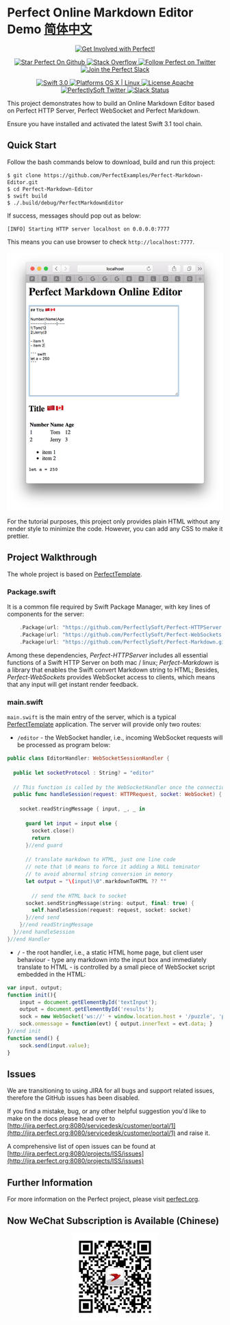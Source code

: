 # Perfect Online Markdown Editor Demo [简体中文](README.zh_CN.md)

<p align="center">
    <a href="http://perfect.org/get-involved.html" target="_blank">
        <img src="http://perfect.org/assets/github/perfect_github_2_0_0.jpg" alt="Get Involved with Perfect!" width="854" />
    </a>
</p>

<p align="center">
    <a href="https://github.com/PerfectlySoft/Perfect" target="_blank">
        <img src="http://www.perfect.org/github/Perfect_GH_button_1_Star.jpg" alt="Star Perfect On Github" />
    </a>  
    <a href="http://stackoverflow.com/questions/tagged/perfect" target="_blank">
        <img src="http://www.perfect.org/github/perfect_gh_button_2_SO.jpg" alt="Stack Overflow" />
    </a>  
    <a href="https://twitter.com/perfectlysoft" target="_blank">
        <img src="http://www.perfect.org/github/Perfect_GH_button_3_twit.jpg" alt="Follow Perfect on Twitter" />
    </a>  
    <a href="http://perfect.ly" target="_blank">
        <img src="http://www.perfect.org/github/Perfect_GH_button_4_slack.jpg" alt="Join the Perfect Slack" />
    </a>
</p>

<p align="center">
    <a href="https://developer.apple.com/swift/" target="_blank">
        <img src="https://img.shields.io/badge/Swift-3.0-orange.svg?style=flat" alt="Swift 3.0">
    </a>
    <a href="https://developer.apple.com/swift/" target="_blank">
        <img src="https://img.shields.io/badge/Platforms-OS%20X%20%7C%20Linux%20-lightgray.svg?style=flat" alt="Platforms OS X | Linux">
    </a>
    <a href="http://perfect.org/licensing.html" target="_blank">
        <img src="https://img.shields.io/badge/License-Apache-lightgrey.svg?style=flat" alt="License Apache">
    </a>
    <a href="http://twitter.com/PerfectlySoft" target="_blank">
        <img src="https://img.shields.io/badge/Twitter-@PerfectlySoft-blue.svg?style=flat" alt="PerfectlySoft Twitter">
    </a>
    <a href="http://perfect.ly" target="_blank">
        <img src="http://perfect.ly/badge.svg" alt="Slack Status">
    </a>
</p>

This project demonstrates how to build an Online Markdown Editor based on Perfect HTTP Server, Perfect WebSocket and Perfect Markdown.

Ensure you have installed and activated the latest Swift 3.1 tool chain.


## Quick Start


Follow the bash commands below to download, build and run this project:

```
$ git clone https://github.com/PerfectExamples/Perfect-Markdown-Editor.git
$ cd Perfect-Markdown-Editor
$ swift build
$ ./.build/debug/PerfectMarkdownEditor
```

If success, messages should pop out as below:

```
[INFO] Starting HTTP server localhost on 0.0.0.0:7777
```

This means you can use browser to check `http://localhost:7777`.
<p align=center><img src='sample.png'></img></p>

For the tutorial purposes, this project only provides plain HTML without any render style to minimize the code. However, you can add any CSS to make it prettier.

## Project Walkthrough

The whole project is based on [PerfectTemplate](https://github.com/PerfectlySoft/PerfectTemplate.git).

### Package.swift

It is a common file required by Swift Package Manager, with key lines of components for the server:

``` swift
	.Package(url: "https://github.com/PerfectlySoft/Perfect-HTTPServer.git", majorVersion: 2),
	.Package(url: "https://github.com/PerfectlySoft/Perfect-WebSockets.git", majorVersion:2),
	.Package(url: "https://github.com/PerfectlySoft/Perfect-Markdown.git", majorVersion: 1)
```

Among these dependencies, *Perfect-HTTPServer* includes all essential functions of a Swift HTTP Server on both mac / linux; *Perfect-Markdown* is a library that enables the Swift convert Markdown string to HTML; Besides, *Perfect-WebSockets* provides WebSocket access to clients, which means that any input will get instant render feedback.

### main.swift

`main.swift` is the main entry of the server, which is a typical [PerfectTemplate](https://github.com/PerfectlySoft/PerfectTemplate.git) application. The server will provide only two routes:

- `/editor` - the WebSocket handler, i.e., incoming WebSocket requests will be processed as program below:

``` swift
public class EditorHandler: WebSocketSessionHandler {

  public let socketProtocol : String? = "editor"

  // This function is called by the WebSocketHandler once the connection has been established.
  public func handleSession(request: HTTPRequest, socket: WebSocket) {

    socket.readStringMessage { input, _, _ in

      guard let input = input else {
        socket.close()
        return
      }//end guard

      // translate markdown to HTML, just one line code
      // note that \0 means to force it adding a NULL teminator
      // to avoid abnormal string conversion in memory
      let output = "\(input)\0".markdownToHTML ?? ""

		// send the HTML back to socket
      socket.sendStringMessage(string: output, final: true) {
        self.handleSession(request: request, socket: socket)
      }//end send
    }//end readStringMessage
  }//end handleSession
}//end Handler
```

- `/` - the root handler, i.e., a static HTML home page, but client user behaviour - type any markdown into the input box and immediately translate to HTML - is controlled by a small piece of WebSocket script embedded in the HTML:

``` javascript
var input, output;
function init(){ 
	input = document.getElementById('textInput');
	output = document.getElementById('results');
	sock = new WebSocket('ws://' + window.location.host + '/puzzle', 'puzzle');
	sock.onmessage = function(evt) { output.innerText = evt.data; } 
}//end init
function send() { 
	sock.send(input.value); 
} 
``` 

## Issues

We are transitioning to using JIRA for all bugs and support related issues, therefore the GitHub issues has been disabled.

If you find a mistake, bug, or any other helpful suggestion you'd like to make on the docs please head over to [http://jira.perfect.org:8080/servicedesk/customer/portal/1](http://jira.perfect.org:8080/servicedesk/customer/portal/1) and raise it.

A comprehensive list of open issues can be found at [http://jira.perfect.org:8080/projects/ISS/issues](http://jira.perfect.org:8080/projects/ISS/issues)

## Further Information
For more information on the Perfect project, please visit [perfect.org](http://perfect.org).


## Now WeChat Subscription is Available (Chinese)
<p align=center><img src="https://raw.githubusercontent.com/PerfectExamples/Perfect-Cloudinary-ImageUploader-Demo/master/qr.png"></p>
